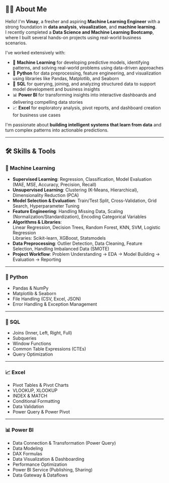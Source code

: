 ## 🙋‍♂️ About Me

Hello! I'm **Vinay**, a fresher and aspiring **Machine Learning Engineer** with a strong foundation in **data analysis**, **visualization**, and **machine learning**.  
I recently completed a **Data Science and Machine Learning Bootcamp**, where I built several hands-on projects using real-world business scenarios.

I've worked extensively with:

- 🤖 **Machine Learning** for developing predictive models, identifying patterns, and solving real-world problems using data-driven approaches  
- 🐍 **Python** for data preprocessing, feature engineering, and visualization using libraries like Pandas, Matplotlib, and Seaborn  
- 🧠 **SQL** for querying, joining, and analyzing structured data to support model development and business insights  
- 📊 **Power BI** for transforming insights into interactive dashboards and delivering compelling data stories  
- 📈 **Excel** for exploratory analysis, pivot reports, and dashboard creation for business use cases  

I'm passionate about **building intelligent systems that learn from data** and turn complex patterns into actionable predictions.

---

## 🛠️ Skills & Tools

### 🧠 Machine Learning
- **Supervised Learning**: Regression, Classification, Model Evaluation (MAE, MSE, Accuracy, Precision, Recall)  
- **Unsupervised Learning**: Clustering (K-Means, Hierarchical), Dimensionality Reduction (PCA)  
- **Model Selection & Evaluation**: Train/Test Split, Cross-Validation, Grid Search, Hyperparameter Tuning  
- **Feature Engineering**: Handling Missing Data, Scaling (Normalization/Standardization), Encoding Categorical Variables  
- **Algorithms & Libraries**:  
  Linear Regression, Decision Trees, Random Forest, KNN, SVM, Logistic Regression  
  Libraries: Scikit-learn, XGBoost, Statsmodels  
- **Data Preprocessing**: Outlier Detection, Data Cleaning, Feature Selection, Handling Imbalanced Data (SMOTE)  
- **Project Workflow**: Problem Understanding → EDA → Model Building → Evaluation → Reporting  

---

### 🐍 Python
- Pandas & NumPy  
- Matplotlib & Seaborn  
- File Handling (CSV, Excel, JSON)  
- Error Handling & Exception Management  

---

### 🧠 SQL
- Joins (Inner, Left, Right, Full)  
- Subqueries  
- Window Functions  
- Common Table Expressions (CTEs)  
- Query Optimization  

---

### 📈 Excel
- Pivot Tables & Pivot Charts  
- VLOOKUP, XLOOKUP  
- INDEX & MATCH  
- Conditional Formatting  
- Data Validation  
- Power Query & Power Pivot  

---

### 📊 Power BI
- Data Connection & Transformation (Power Query)  
- Data Modeling  
- DAX Formulas  
- Data Visualization & Dashboarding  
- Performance Optimization  
- Power BI Service (Publishing, Sharing)  
- Data Gateway & Dataflows  
